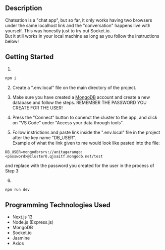 ## Description
Chatsation is a "chat app", but so far, it only works having two browsers under the same localhost link and the "conversation" happens live with yourself. This was honestly just to try out Socket.io.
</br>
But it still works in your local machine as long as you follow the instructions below!


## Getting Started

1. 
```bash
npm i
```

2. Create a ".env.local" file on the main directory of the project.

3. Make sure you have created a [MongoDB](https://cloud.mongodb.com/) account and create a new database and follow the steps. REMEMBER THE PASSWORD YOU CREATE FOR THE USER!

4. Press the "Connect" button to conenct the cluster to the app, and click on "VS Code" under "Access your data through tools".

5. Follow instrictions and paste link inside the ".env.local" file in the project after the key name "DB_USER".</br>
Example of what the link given to me would look like pasted into the file:
```env
DB_USER=mongodb+srv://anitagarango:<password>@cluster0.qjsaitf.mongodb.net/test
```
and replace <password> with the password you created for the user in the process of Step 3

6.
```bash
npm run dev
```


## Programming Technologies Used
* Next.js 13
* Node.js (Express.js)
* MongoDB
* Socket.io
* Jasmine
* Axios
